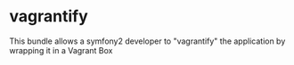vagrantify
==========

This bundle allows a symfony2 developer to "vagrantify" the application by wrapping it in a Vagrant Box 
